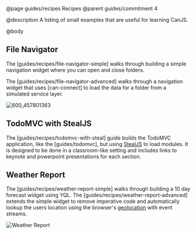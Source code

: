 @page guides/recipes Recipes
@parent guides/commitment 4

@description A listing of small examples that are useful for
learning CanJS.

@body


## File Navigator

The [guides/recipes/file-navigator-simple] walks through building a simple navigation
widget where you can open and close folders.

The [guides/recipes/file-navigator-advanced] walks through a navigation widget that uses
[can-connect] to load the data for a folder from a simulated service layer.

![600_457801363](https://cloud.githubusercontent.com/assets/78602/22888969/273617ca-f1cd-11e6-922f-28bd5514b3dd.jpeg)

## TodoMVC with StealJS

The [guides/recipes/todomvc-with-steal] guide builds the TodoMVC application, like the [guides/todomvc], but using [StealJS](https://stealjs.com) to load modules.  It is designed to be done in a classroom-like setting and includes links
to keynote and powerpoint presentations for each section.


## Weather Report

The [guides/recipes/weather-report-simple] walks through building a 10 day forecast widget
using YQL. The [guides/recipes/weather-report-advanced] extends the simple widget to
remove imperative code and automatically lookup the users location using the
browser's [geolocation](https://developer.mozilla.org/en-US/docs/Web/API/Geolocation/Using_geolocation) with
event streams.

![Weather Report](../../docs/can-guides/commitment/recipes/weather-report/weather-report.png)

